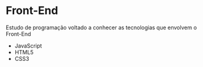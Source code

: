 # Front-End
 Estudo de programação voltado a conhecer as tecnologias que envolvem o Front-End

* JavaScript
* HTML5
* CSS3
